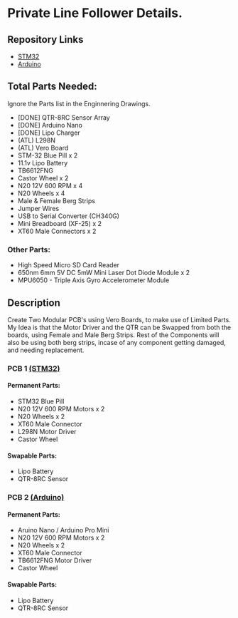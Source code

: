 # Private Line Follower Details.

## Repository Links
- [STM32](STM32)
- [Arduino](ARDUINO)
  
## Total Parts Needed:
Ignore the Parts list in the Enginnering Drawings.
- [DONE] QTR-8RC Sensor Array
- [DONE] Arduino Nano 
- [DONE] Lipo Charger
- (ATL) L298N
- (ATL) Vero Board
- STM-32 Blue Pill x 2
- 11.1v Lipo Battery
- TB6612FNG
- Castor Wheel x 2
- N20 12V 600 RPM x 4
- N20 Wheels x 4
- Male & Female Berg Strips
- Jumper Wires
- USB to Serial Converter (CH340G)
- Mini Breadboard (XF-25) x 2
- XT60 Male Connectors x 2

### Other Parts:
- High Speed Micro SD Card Reader
- 650nm 6mm 5V DC 5mW Mini Laser Dot Diode Module x 2
- MPU6050 - Triple Axis Gyro Accelerometer Module
  
## Description
Create Two Modular PCB's using Vero Boards, to make use of Limited Parts. My Idea is that the Motor Driver and the QTR can be Swapped from both the boards, using Female and Male Berg Strips. Rest of the Components will also be using both berg strips, incase of any component getting damaged, and needing replacement.



### PCB 1 [(STM32)](STM32)

#### Permanent Parts:
- STM32 Blue Pill
- N20 12V 600 RPM Motors x 2
- N20 Wheels x 2
- XT60 Male Connector
- L298N Motor Driver
- Castor Wheel

#### Swapable Parts:
- Lipo Battery
- QTR-8RC Sensor

### PCB 2 [(Arduino)](ARDUINO)

#### Permanent Parts:
- Aruino Nano / Arduino Pro Mini
- N20 12V 600 RPM Motors x 2
- N20 Wheels x 2
- XT60 Male Connector
- TB6612FNG Motor Driver
- Castor Wheel
  
#### Swapable Parts:
- Lipo Battery
- QTR-8RC Sensor

